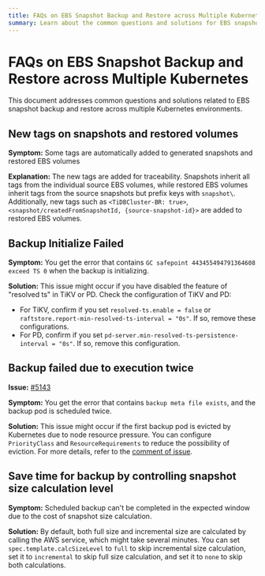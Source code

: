 ```yaml
---
title: FAQs on EBS Snapshot Backup and Restore across Multiple Kubernetes
summary: Learn about the common questions and solutions for EBS snapshot backup and restore across multiple Kubernetes.
---
```


# FAQs on EBS Snapshot Backup and Restore across Multiple Kubernetes

This document addresses common questions and solutions related to EBS snapshot backup and restore across multiple Kubernetes environments.

## New tags on snapshots and restored volumes

**Symptom:** Some tags are automatically added to generated snapshots and restored EBS volumes

**Explanation:** The new tags are added for traceability. Snapshots inherit all tags from the individual source EBS volumes, while restored EBS volumes inherit tags from the source snapshots but prefix keys with `snapshot\`. Additionally, new tags such as `<TiDBCluster-BR: true>`, `<snapshot/createdFromSnapshotId, {source-snapshot-id}>` are added to restored EBS volumes.

## Backup Initialize Failed 

**Symptom:** You get the error that contains `GC safepoint 443455494791364608 exceed TS 0` when the backup is initializing.

**Solution:** This issue might occur if you have disabled the feature of "resolved ts" in TiKV or PD. Check the configuration of TiKV and PD:

- For TiKV, confirm if you set `resolved-ts.enable = false` or `raftstore.report-min-resolved-ts-interval = "0s"`. If so, remove these configurations.
- For PD, confirm if you set `pd-server.min-resolved-ts-persistence-interval = "0s"`. If so, remove this configuration.

## Backup failed due to execution twice

**Issue:** [#5143](https://github.com/pingcap/tidb-operator/issues/5143)

**Symptom:** You get the error that contains `backup meta file exists`, and the backup pod is scheduled twice.

**Solution:** This issue might occur if the first backup pod is evicted by Kubernetes due to node resource pressure. You can configure `PriorityClass` and `ResourceRequirements` to reduce the possibility of eviction. For more details, refer to the [comment of issue](https://github.com/pingcap/tidb-operator/issues/5143#issuecomment-1654916830).

## Save time for backup by controlling snapshot size calculation level

**Symptom:** Scheduled backup can't be completed in the expected window due to the cost of snapshot size calculation.

**Solution:** By default, both full size and incremental size are calculated by calling the AWS service, which might take several minutes. You can set `spec.template.calcSizeLevel` to `full` to skip incremental size calculation, set it to `incremental` to skip full size calculation, and set it to `none` to skip both calculations.
